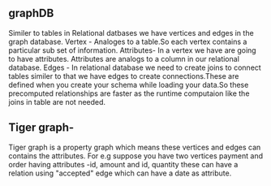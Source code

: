 ## graphDB
Similer to tables in Relational datbases we have vertices and edges in the graph database.
Vertex - Analoges to a table.So each vertex contains a particular sub set of information.
Attributes- In a vertex we have are going to have attributes. Attributes are analogs to a column in our relational database.
Edges - In relational database we need to create joins to connect tables similer to that we have edges to create connections.These are defined when you create your schema while loading your data.So these precomputed relationships are faster as the runtime computaion like the joins in table are not needed.

## Tiger graph-
Tiger graph is a property graph which means these vertices and edges can contains the attributes.
For e.g suppose you have two vertices payment and order having attributes -id, amount and id, quantity these can have a relation using "accepted" edge which can have a date as attribute.  

